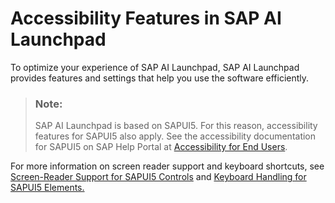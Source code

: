 <!-- loio06222823d5da417d9a140a431f6b2d6b -->

# Accessibility Features in SAP AI Launchpad

To optimize your experience of SAP AI Launchpad, SAP AI Launchpad provides features and settings that help you use the software efficiently.



> ### Note:  
> SAP AI Launchpad is based on SAPUI5. For this reason, accessibility features for SAPUI5 also apply.  See the accessibility documentation for SAPUI5 on SAP Help Portal at [Accessibility for End Users](https://help.sap.com/docs/SAPUI5/bc5a64aac808463baa95b4230f221716/f562835d0b4e44129aa24a17551a0baa.html).

For more information on screen reader support and keyboard shortcuts, see [Screen-Reader Support for SAPUI5 Controls](https://help.sap.com/viewer/bc5a64aac808463baa95b4230f221716/1.98/en-US/125c19fd121043c0a3ac01c6e9f8132a.html) and [Keyboard Handling for SAPUI5 Elements.](https://help.sap.com/viewer/bc5a64aac808463baa95b4230f221716/latest/en-US/144d377d68784689a9b21565dfa14065.html)

